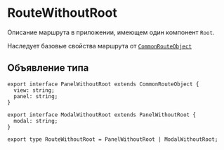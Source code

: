 # RouteWithoutRoot
Описание маршрута в приложении, имеющем один компонент `Root`.

Наследует базовые свойства маршрута от [`CommonRouteObject`](commonRouteObject.md)

## Объявление типа
```tsx
export interface PanelWithoutRoot extends CommonRouteObject {
  view: string;
  panel: string;
}

export interface ModalWithoutRoot extends PanelWithoutRoot {
  modal: string;
}

export type RouteWithoutRoot = PanelWithoutRoot | ModalWithoutRoot;
```
